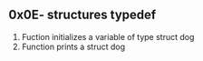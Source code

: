 ## 0x0E- structures typedef
1. Fuction initializes a variable of type struct dog
2. Function prints a struct dog
